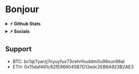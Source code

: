 # Bonjour

<details>	
  <summary><b>⚡ Github Stats</b></summary>

  <br />
  <img height="180em" src="https://github-readme-stats.vercel.app/api?username=r6f&title_color=ffffff&text_color=c9cacc&icon_color=2bbc8a&bg_color=1d1f21" />
  <img height="180em" src="https://github-readme-stats.vercel.app/api/top-langs/?username=r6f&title_color=ffffff&text_color=c9cacc&icon_color=2bbc8a&bg_color=1d1f21"/>
</details>


<details>	
  <summary><b>⚡ Socials</b></summary>
 
- Instagram: [kevinbutdead](https://instagram.com/kevinbutdead)

- Discord: [detective#0001](https://discord.gg/m922xF9)

- Telegram: [@baryons](https://t.me/undecryptable)
</details>

<img source="https://github.com/r6f/r6f/blob/main/23CC9B65-ECCD-49C3-8802-ED4F47BA25BE.gif">

## Support

- BTC: bc1qt7yarzj7nyuyfux73cehrlhuddm0u98xun96al
- ETH: 0x15daf461c82fE966045B7D12edc2EB6A923B2AE3
